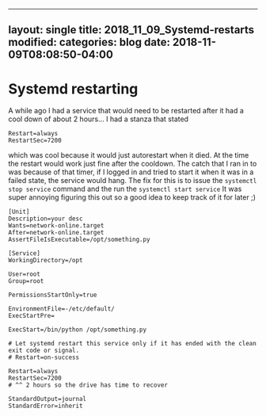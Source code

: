 
---
layout: single
title: 2018_11_09_Systemd-restarts
modified:
categories: blog
date: 2018-11-09T08:08:50-04:00
---

# Systemd restarting
A while ago I had a service that would need to be restarted after it had a cool down of about 2 hours...
I had a stanza that stated
```
Restart=always
RestartSec=7200
```
which was cool because it would just autorestart when it died. At the time the restart would work just fine after the cooldown.
The catch that I ran in to was because of that timer, if I logged in and tried to start it when it was in a failed state, the service would hang. The fix for this is to issue the `systemctl stop service` command and the run the `systemctl start service` It was super annoying figuring this out so a good idea to keep track of it for later ;)

```
[Unit]
Description=your desc
Wants=network-online.target
After=network-online.target
AssertFileIsExecutable=/opt/something.py

[Service]
WorkingDirectory=/opt

User=root
Group=root

PermissionsStartOnly=true

EnvironmentFile=-/etc/default/
ExecStartPre=

ExecStart=/bin/python /opt/something.py

# Let systemd restart this service only if it has ended with the clean exit code or signal.
# Restart=on-success

Restart=always
RestartSec=7200
# ^^ 2 hours so the drive has time to recover

StandardOutput=journal
StandardError=inherit
```